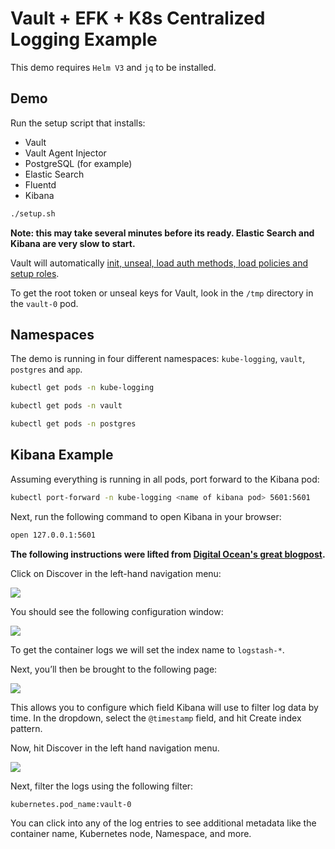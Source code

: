 # Vault + EFK + K8s Centralized Logging Example

This demo requires `Helm V3` and `jq` to be installed.

## Demo

Run the setup script that installs:

* Vault
* Vault Agent Injector
* PostgreSQL (for example)
* Elastic Search
* Fluentd
* Kibana

```bash
./setup.sh
```
**Note: this may take several minutes before its ready. Elastic Search and Kibana are very slow to start.**

Vault will automatically [init, unseal, load auth methods, load policies and setup roles](https://github.com/jasonodonnell/vault-agent-demo/blob/efk/configs/bootstrap.sh).

To get the root token or unseal keys for Vault, look in the `/tmp` directory in the `vault-0` pod.

## Namespaces

The demo is running in four different namespaces: `kube-logging`, `vault`, `postgres` and `app`.

```bash
kubectl get pods -n kube-logging

kubectl get pods -n vault

kubectl get pods -n postgres
```

## Kibana Example

Assuming everything is running in all pods, port forward to the Kibana pod:

```bash
kubectl port-forward -n kube-logging <name of kibana pod> 5601:5601
```

Next, run the following command to open Kibana in your browser:

```bash
open 127.0.0.1:5601
```

**The following instructions were lifted from [Digital Ocean's great blogpost](https://www.digitalocean.com/community/tutorials/how-to-set-up-an-elasticsearch-fluentd-and-kibana-efk-logging-stack-on-kubernetes).**

Click on Discover in the left-hand navigation menu:

![](https://assets.digitalocean.com/articles/kubernetes_efk/kibana_discover.png)

You should see the following configuration window:

![](https://assets.digitalocean.com/articles/kubernetes_efk/kibana_index.png)

To get the container logs we will set the index name to `logstash-*`.

Next, you’ll then be brought to the following page:

![](https://assets.digitalocean.com/articles/kubernetes_efk/kibana_index_settings.png)

This allows you to configure which field Kibana will use to filter log data by time. In the dropdown, select the `@timestamp` field, and hit Create index pattern.

Now, hit Discover in the left hand navigation menu.

![](https://assets.digitalocean.com/articles/kubernetes_efk/kibana_logs.png)

Next, filter the logs using the following filter:
```
kubernetes.pod_name:vault-0
```

You can click into any of the log entries to see additional metadata like the container name, Kubernetes node, Namespace, and more.
